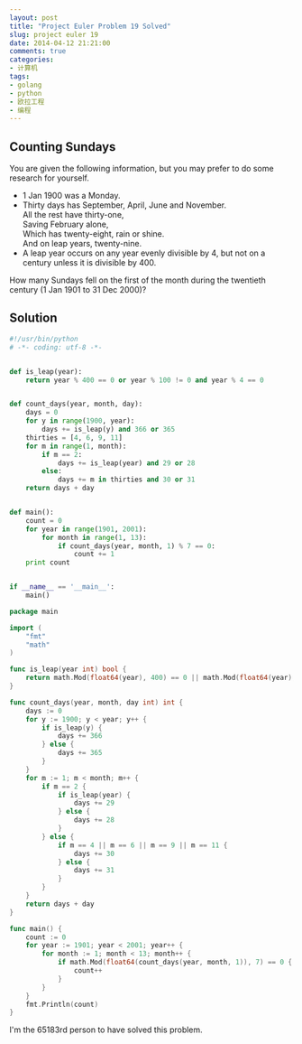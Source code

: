 ```yaml
---
layout: post
title: "Project Euler Problem 19 Solved"
slug: project euler 19
date: 2014-04-12 21:21:00
comments: true
categories:
- 计算机
tags:
- golang
- python
- 欧拉工程
- 编程
---
```


Counting Sundays
----------------

You are given the following information, but you may prefer to do some research for yourself.

* 1 Jan 1900 was a Monday.
* Thirty days has September,
April, June and November.  
All the rest have thirty-one,  
Saving February alone,  
Which has twenty-eight, rain or shine.  
And on leap years, twenty-nine.  
* A leap year occurs on any year evenly divisible by 4, but not on a century unless it is divisible by 400.

How many Sundays fell on the first of the month during the twentieth century (1 Jan 1901 to 31 Dec 2000)?

Solution
--------

```python
#!/usr/bin/python
# -*- coding: utf-8 -*-


def is_leap(year):
    return year % 400 == 0 or year % 100 != 0 and year % 4 == 0


def count_days(year, month, day):
    days = 0
    for y in range(1900, year):
        days += is_leap(y) and 366 or 365
    thirties = [4, 6, 9, 11]
    for m in range(1, month):
        if m == 2:
            days += is_leap(year) and 29 or 28
        else:
            days += m in thirties and 30 or 31
    return days + day


def main():
    count = 0
    for year in range(1901, 2001):
        for month in range(1, 13):
            if count_days(year, month, 1) % 7 == 0:
                count += 1
    print count


if __name__ == '__main__':
    main()
```

```go
package main

import (
    "fmt"
    "math"
)

func is_leap(year int) bool {
    return math.Mod(float64(year), 400) == 0 || math.Mod(float64(year), 100) != 0 && math.Mod(float64(year), 4) == 0
}

func count_days(year, month, day int) int {
    days := 0
    for y := 1900; y < year; y++ {
        if is_leap(y) {
            days += 366
        } else {
            days += 365
        }
    }
    for m := 1; m < month; m++ {
        if m == 2 {
            if is_leap(year) {
                days += 29
            } else {
                days += 28
            }
        } else {
            if m == 4 || m == 6 || m == 9 || m == 11 {
                days += 30
            } else {
                days += 31
            }
        }
    }
    return days + day
}

func main() {
    count := 0
    for year := 1901; year < 2001; year++ {
        for month := 1; month < 13; month++ {
            if math.Mod(float64(count_days(year, month, 1)), 7) == 0 {
                count++
            }
        }
    }
    fmt.Println(count)
}
```

I'm the 65183rd person to have solved this problem.
